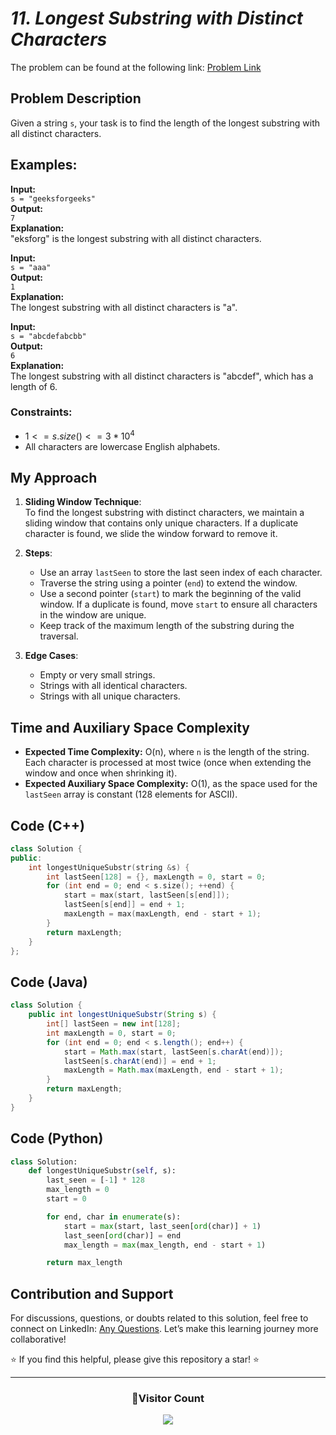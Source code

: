 # _11. Longest Substring with Distinct Characters_

The problem can be found at the following link: [Problem Link](https://www.geeksforgeeks.org/problems/longest-distinct-characters-in-string5848/1)

## Problem Description

Given a string `s`, your task is to find the length of the longest substring with all distinct characters.

## Examples:

**Input:**  
`s = "geeksforgeeks"`  
**Output:**  
`7`  
**Explanation:**  
"eksforg" is the longest substring with all distinct characters.

**Input:**  
`s = "aaa"`  
**Output:**  
`1`  
**Explanation:**  
The longest substring with all distinct characters is "a".

**Input:**  
`s = "abcdefabcbb"`  
**Output:**  
`6`  
**Explanation:**  
The longest substring with all distinct characters is "abcdef", which has a length of 6.

### Constraints:

- $`1 <= s.size() <= 3 * 10^4`$
- All characters are lowercase English alphabets.

## My Approach

1. **Sliding Window Technique**:  
   To find the longest substring with distinct characters, we maintain a sliding window that contains only unique characters. If a duplicate character is found, we slide the window forward to remove it.

2. **Steps**:

   - Use an array `lastSeen` to store the last seen index of each character.
   - Traverse the string using a pointer (`end`) to extend the window.
   - Use a second pointer (`start`) to mark the beginning of the valid window. If a duplicate is found, move `start` to ensure all characters in the window are unique.
   - Keep track of the maximum length of the substring during the traversal.

3. **Edge Cases**:
   - Empty or very small strings.
   - Strings with all identical characters.
   - Strings with all unique characters.

## Time and Auxiliary Space Complexity

- **Expected Time Complexity:** O(n), where `n` is the length of the string. Each character is processed at most twice (once when extending the window and once when shrinking it).
- **Expected Auxiliary Space Complexity:** O(1), as the space used for the `lastSeen` array is constant (128 elements for ASCII).

## Code (C++)

```cpp
class Solution {
public:
    int longestUniqueSubstr(string &s) {
        int lastSeen[128] = {}, maxLength = 0, start = 0;
        for (int end = 0; end < s.size(); ++end) {
            start = max(start, lastSeen[s[end]]);
            lastSeen[s[end]] = end + 1;
            maxLength = max(maxLength, end - start + 1);
        }
        return maxLength;
    }
};
```

## Code (Java)

```java
class Solution {
    public int longestUniqueSubstr(String s) {
        int[] lastSeen = new int[128];
        int maxLength = 0, start = 0;
        for (int end = 0; end < s.length(); end++) {
            start = Math.max(start, lastSeen[s.charAt(end)]);
            lastSeen[s.charAt(end)] = end + 1;
            maxLength = Math.max(maxLength, end - start + 1);
        }
        return maxLength;
    }
}
```

## Code (Python)

```python
class Solution:
    def longestUniqueSubstr(self, s):
        last_seen = [-1] * 128
        max_length = 0
        start = 0

        for end, char in enumerate(s):
            start = max(start, last_seen[ord(char)] + 1)
            last_seen[ord(char)] = end
            max_length = max(max_length, end - start + 1)

        return max_length
```

## Contribution and Support

For discussions, questions, or doubts related to this solution, feel free to connect on LinkedIn: [Any Questions](https://www.linkedin.com/in/patel-hetkumar-sandipbhai-8b110525a/). Let’s make this learning journey more collaborative!

⭐ If you find this helpful, please give this repository a star! ⭐

---

<div align="center">
  <h3><b>📍Visitor Count</b></h3>
</div>

<p align="center">
  <img src="https://visitor-badge.laobi.icu/badge?page_id=Hunterdii.GeeksforGeeks-POTD" />
</p>
